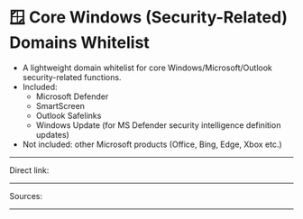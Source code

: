 # 🪟 Core Windows (Security-Related) Domains Whitelist
- A lightweight domain whitelist for core Windows/Microsoft/Outlook security-related functions.
- Included:
  - Microsoft Defender
  - SmartScreen
  - Outlook Safelinks
  - Windows Update (for MS Defender security intelligence definition updates)
- Not included: other Microsoft products (Office, Bing, Edge, Xbox etc.)

--- 

Direct link:

--- 

Sources:

---
